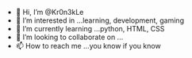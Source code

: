 - 👋 Hi, I’m @Kr0n3kLe
- 👀 I’m interested in ...learning, development, gaming 
- 🌱 I’m currently learning ...python, HTML, CSS
- 💞️ I’m looking to collaborate on ...
- 📫 How to reach me ...you know if you know 

<!---
Kr0n3kLe/Kr0n3kLe is a ✨ special ✨ repository because its `README.md` (this file) appears on your GitHub profile.
You can click the Preview link to take a look at your changes.
--->
